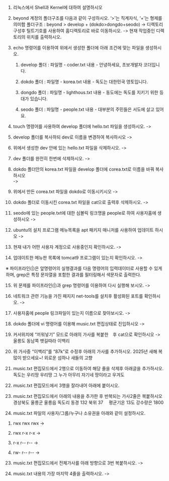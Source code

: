 1. 리눅스에서 Shell과 Kernel에 대하여 설명하시오

2. beyond 계정의 폴더구조를 다음과 같이 구성하시오. ‘>’는 직계자식, ‘+’는 형제를 의미함
   폴더구조 : beyond > develop + (dokdo>dongdo+seodo)
   -> 디렉토리 구성후 틸트기호를 사용하여 홈디렉토리로 바로 이동하시오.
   -> 현재 작업중인 디렉토리의 위치를 출력하시오.

3. echo 명령어를 이용하여 위에서 생성한 폴더에 아래 조건에 맞는 파일을 생성하시오.

   1. develop 폴더 :
      파일명 - coder.txt
      내용 - 안녕하세요, 초보개발자 코더입니다.

   2. dokdo 폴더 :
      파일명 - korea.txt
      내용 - 독도는 대한민국 영토입니다.

   3. dongdo 폴더 :
      파일명 - lighthous.txt
      내용 - 동도에는 독도를 지키기 위한 등대가 있습니다.

   4. seodo 폴더 :
      파일명 - people.txt
      내용 - 대부분의 주민들은 서도에 살고 있어요.

4. touch 명령어를 사용하여 develop 폴더에 hello.txt 파일을 생성하시오.
   ->

5. develop 폴더를 복사하되 dev로 이름을 변경하여 복사하시오
   ->

6. 위에서 생성한 dev 안에 있는 hello.txt 파일을 삭제하시오.
   ->

7. dev 폴더를 완전히 한번에 삭제하시오.
   ->

8. dokdo 폴더안의 korea.txt 파일을 develop 폴더에 corea.txt로 이름을 바꿔 복사하시오  
   ->

9. 위에서 만든 corea.txt 파일을 dokdo로 이동시키시오
   ->

10. dokdo 폴더로 이동시킨 corea.txt 파일을 cat으로 출력후 삭제하시오.
    ->

11. seodo에 있는 people.txt에 대한 심볼릭 링크명을 people로 하여 사용자홈에 생성하시오
    ->

12. ubuntu의 설치 프로그램 메뉴목록을 apt 패키지 매니저를 사용하여 업데이트 하시오
    ->

13. 현재 내가 어떤 사용자 계정으로 사용중인지 확인하시오.
    ->

14. 업데이트한 메뉴판 목록에 tomcat9 프로그램이 있는지 확인하시오.
    ->

※ 파이프라인(|)은 앞명령어의 실행결과를 다음 명령어의 입력데이터로 사용할 수 있게 하며, grep은 특정 문자열을 포함한 결과를 필터링해서 색문자로 출력한다.

15. 위 문제를 파이프라인(|)과 grep 명령어를 이용하여 다시 실행해 보시오.
    ->

16. 네트워크 관련 기능을 가진 패지지 net-tools를 설치후 활성화된 포트를 확인하시오.
    ->

17. 사용자홈에 people 링크파일이 있는지 이름으로 찾아보시오.
    ->

18. dokdo 폴더에 vi 명령어를 이용해 music.txt 편집상태로 진입하시오
    ->

19. 커서위치에 “끼워넣기” 모드로 아래의 가사를 복붙한　후 cat으로 확인하시오
    ->　울릉도 동남쪽 뱃길따라 이백리

20. 위 가사중 “이백리”를 “87k”로 수정후 아래의 가사를 추가하시오.
    2025년 새해 복 많이 받으세요~!
    외로운 섬하나 새들의 고향

21. music.txt 편집모드에서 2행으로 이동하여 해당 줄을 삭제후 아래글을 추가하시오.
    독도는 우리땅 우리땅
    그 누가 아무리 자기네 땅이라고 우겨도

22. music.txt 편집모드에서 3행을 잘라내어 아래에 붙이시오.

23. music.txt 편집모드에서 아래의 내용을 추가한 후 반복되는 가사2줄은 복붙하시오
    경상북도 울릉군 울릉읍 독도리
    동경 132 북위 37 　평균기온 13도 강수량은 1800

24. music.txt 파일의 사용자/그룹/누구나 소유권을 아래와 같이 설정하시오.

1)  rwx rwx rwx
    ->

2)  rwx r-x r-x
    ->

3)  r-x r-- r--
    ->

4)  rw- r-- r--
    ->

23. music.txt 편집모드에서 전체가사를 아래 방향으로 3번 복붙하시오.
    ->

24. music.txt 내용의 가장 마지막 4줄을 출력하시오.
    ->
